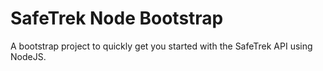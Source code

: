 # SafeTrek Node Bootstrap

A bootstrap project to quickly get you started with the SafeTrek API using NodeJS.
